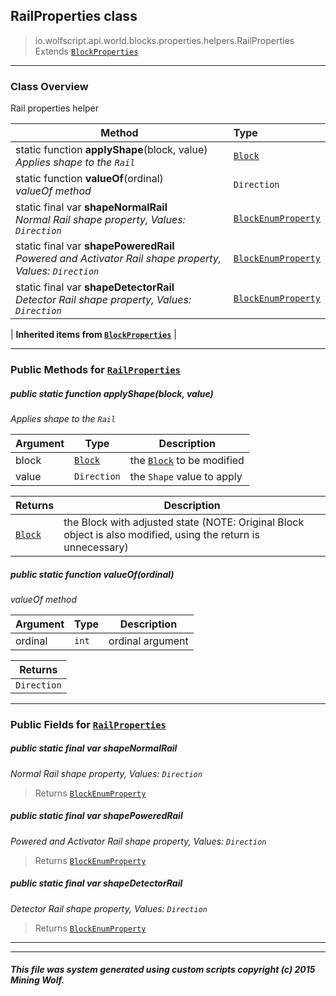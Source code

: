 ## RailProperties __class__

>io.wolfscript.api.world.blocks.properties.helpers.RailProperties
>Extends [`BlockProperties`](BlockProperties.md)

---

### Class Overview

Rail properties helper

Method | Type   
--- | :--- 
static function __applyShape__(block, value) <br> _Applies shape to the `Rail`_ | [`Block`](../../Block.md)
static function __valueOf__(ordinal) <br> _valueOf method_ | `Direction`
static final var __shapeNormalRail__ <br> _Normal Rail shape property, Values: `Direction`_ | [`BlockEnumProperty`](../BlockEnumProperty.md)
static final var __shapePoweredRail__ <br> _Powered and Activator Rail shape property, Values: `Direction`_ | [`BlockEnumProperty`](../BlockEnumProperty.md)
static final var __shapeDetectorRail__ <br> _Detector Rail shape property, Values: `Direction`_ | [`BlockEnumProperty`](../BlockEnumProperty.md)
 |
__Inherited items from [`BlockProperties`](BlockProperties.md)__ |





---


### Public Methods for [`RailProperties`](RailProperties.md)

##### <a id='applyshape'></a>public static function __applyShape__(block, value)

_Applies shape to the `Rail`_

Argument | Type | Description  
--- | --- | --- 
block | [`Block`](../../Block.md) | the [`Block`](../../Block.md) to be modified
value | `Direction` | the `Shape` value to apply

Returns | Description
--- | --- 
[`Block`](../../Block.md) | the Block with adjusted state (NOTE: Original Block object is also modified, using the return is unnecessary)


##### <a id='valueof'></a>public static function __valueOf__(ordinal)

_valueOf method_

Argument | Type | Description  
--- | --- | --- 
ordinal | `int` | ordinal argument

Returns | 
--- | 
`Direction` |


---

### Public Fields for [`RailProperties`](RailProperties.md)

##### <a id='shapenormalrail'></a>public static final var __shapeNormalRail__

_Normal Rail shape property, Values: `Direction`_

>Returns
>  [`BlockEnumProperty`](../BlockEnumProperty.md)

##### <a id='shapepoweredrail'></a>public static final var __shapePoweredRail__

_Powered and Activator Rail shape property, Values: `Direction`_

>Returns
>  [`BlockEnumProperty`](../BlockEnumProperty.md)

##### <a id='shapedetectorrail'></a>public static final var __shapeDetectorRail__

_Detector Rail shape property, Values: `Direction`_

>Returns
>  [`BlockEnumProperty`](../BlockEnumProperty.md)

---


---


##### This file was system generated using custom scripts copyright (c) 2015 Mining Wolf.
	

